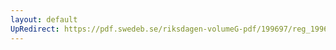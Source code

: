 ```yaml
---
layout: default
UpRedirect: https://pdf.swedeb.se/riksdagen-volumeG-pdf/199697/reg_199697/reg_199697_0206.pdf
---
```

